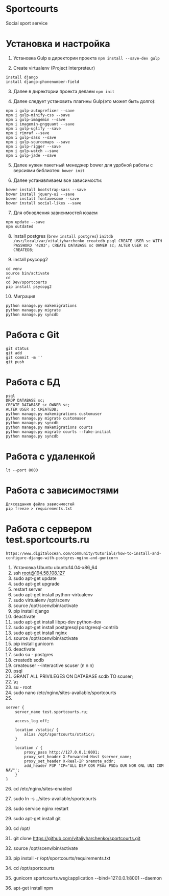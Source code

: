 # Sportcourts
Social sport service

# Установка и настройка #
1) Установка Gulp в директории проекта
`npm install --save-dev gulp`

2) Create virtualenv (Project Interpreteur)
```
install django
install django-phonenumber-field
```

3) Далее в директории проекта делаем
`npm init`

4) Далее следует установить плагины Gulp(это может быть долго):
```
npm i gulp-autoprefixer --save
npm i gulp-minify-css --save
npm i gulp-imagemin --save
npm i imagemin-pngquant --save
npm i gulp-uglify --save
npm i rimraf --save
npm i gulp-sass --save
npm i gulp-sourcemaps --save
npm i gulp-rigger --save
npm i gulp-watch --save
npm i gulp-jade --save
```

5) Далее нужен пакетный менеджер bower для удобной работы с версиями библиотек:
`bower init`

6) Далее устанавливаем все зависимости:
```
bower install bootstrap-sass --save
bower install jquery-ui --save
bower install fontawesome --save
bower install social-likes --save
```

7) Для обновления зависимоcтей юзаем
```
npm update --save
npm outdated
```

8) Install postgres (`brew install postgres`)
`initdb /usr/local/var/vitaliyharchenko
createdb
psql
CREATE USER sc WITH PASSWORD '4203';
CREATE DATABASE sc OWNER sc;
ALTER USER sc CREATEDB;`

9) install psycopg2
```
cd venv
source bin/activate
cd
cd Dev/sportcourts
pip install psycopg2
```

10) Миграция
```
python manage.py makemigrations
python manage.py migrate
python manage.py syncdb
```

# Работа с Git #
```
git status
git add
git commit -m ''
git push
```

# Работа с БД #
```
psql
DROP DATABASE sc;
CREATE DATABASE sc OWNER sc;
ALTER USER sc CREATEDB;
python manage.py makemigrations customuser
python manage.py migrate customuser
python manage.py syncdb
python manage.py makemigrations courts
python manage.py migrate courts --fake-initial
python manage.py syncdb
```

# Работа с удаленкой #
```
lt --port 8000
```

# Работа с зависимостями #
```
Длясоздания файла зависимостей
pip freeze > requirements.txt
```


# Работа с сервером test.sportcourts.ru #
```
https://www.digitalocean.com/community/tutorials/how-to-install-and-configure-django-with-postgres-nginx-and-gunicorn
```
1) Установка Ubuntu ubuntu14.04-x86_64
2) ssh root@194.58.108.127
3) sudo apt-get update
4) sudo apt-get upgrade
5) restart server
6) sudo apt-get install python-virtualenv
7) sudo virtualenv /opt/scenv
8) source /opt/scenv/bin/activate
9) pip install django
10) deactivate
11) sudo apt-get install libpq-dev python-dev
12) sudo apt-get install postgresql postgresql-contrib
13) sudo apt-get install nginx
14) source /opt/scenv/bin/activate
15) pip install gunicorn
16) deactivate
17) sudo su - postgres
18) createdb scdb
19) createuser --interactive scuser (n n n)
20) psql
21) GRANT ALL PRIVILEGES ON DATABASE scdb TO scuser;
22) \q
23) su - root
24) sudo nano /etc/nginx/sites-available/sportcourts
25) 
```
server {
    server_name test.sportcourts.ru;

    access_log off;

    location /static/ {
        alias /opt/sportcourts/static/;
    }

    location / {
        proxy_pass http://127.0.0.1:8001;
        proxy_set_header X-Forwarded-Host $server_name;
        proxy_set_header X-Real-IP $remote_addr;
        add_header P3P 'CP="ALL DSP COR PSAa PSDa OUR NOR ONL UNI COM NAV"';
    }
}
```
26) cd /etc/nginx/sites-enabled
27) sudo ln -s ../sites-available/sportcourts
28) sudo service nginx restart
29) sudo apt-get install git
30) cd /opt/
31) git clone https://github.com/vitaliyharchenko/sportcourts.git
32) source /opt/scenv/bin/activate
33) pip install -r /opt/sportcourts/requirements.txt
34) cd /opt/sportcourts
35) gunicorn sportcourts.wsgi:application --bind=127.0.0.1:8001 --daemon

36) apt-get install npm


